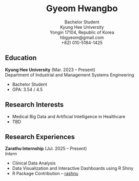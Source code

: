 <h1 align="center">Gyeom Hwangbo</h1>
<p align="center">
  Bachelor Student<br>
  Kyung Hee University<br>
  Yongin 17104, Republic of Korea<br>
  hbgyeom@gmail.com<br>
  +82) 010-5184-1425
</p>

## Education
**Kyung Hee University** (Mar. 2023 – Present)  
Department of Industrial and Management Systems Engineering  
- Bachelor Student  
- GPA: 3.54 / 4.5  
## Research Interests
- Medical Big Data and Artificial Intelligence in Healthcare  
- TBD  
## Research Experiences
**Zarathu Internship** (Jul. 2025 – Present)  
*Intern*  
- Clinical Data Analysis  
- Data Visualization and Interactive Dashboards using R Shiny  
- R Package Contribution – [rashnu](https://github.com/zarathucorp/rashnu)  
